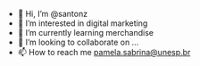 - 👋 Hi, I’m @santonz
- 👀 I’m interested in digital marketing
- 🌱 I’m currently learning merchandise
- 💞️ I’m looking to collaborate on ...
- 📫 How to reach me pamela.sabrina@unesp.br

<!---
santonz/santonz is a ✨ special ✨ repository because its `README.md` (this file) appears on your GitHub profile.
You can click the Preview link to take a look at your changes.
--->
